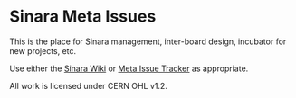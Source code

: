 # Sinara Meta Issues

This is the place for Sinara management, inter-board design, incubator for new projects, etc.

Use either the [Sinara Wiki](https://github.com/sinara-hw/meta/wiki) or [Meta Issue Tracker](https://github.com/sinara-hw/meta/issues) as appropriate.

All work is licensed under CERN OHL v1.2. 

